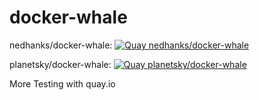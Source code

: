 # docker-whale

nedhanks/docker-whale: 
[![Quay nedhanks/docker-whale](https://quay.io/repository/nedhanks/docker-whale/status "Quay nedhanks/docker-whale")](https://quay.io/repository/nedhanks/docker-whale)

planetsky/docker-whale:
[![Quay planetsky/docker-whale](https://quay.io/repository/planetsky/docker-whale/status "Quay planetsky/dockerwhale")](https://quay.io/repository/planetsky/docker-whale)

More Testing with quay.io
